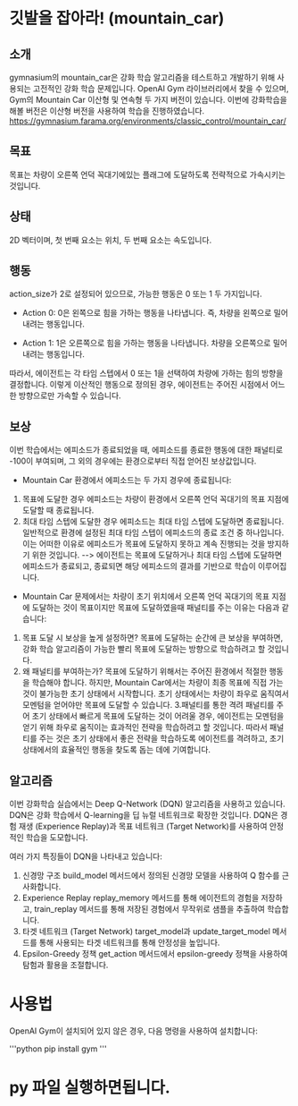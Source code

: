 # 깃발을 잡아라! (mountain_car)

## 소개 
gymnasium의 mountain_car은 강화 학습 알고리즘을 테스트하고 개발하기 위해 사용되는 고전적인 강화 학습 문제입니다.
OpenAI Gym 라이브러리에서 찾을 수 있으며, Gym의 Mountain Car 이산형 및 연속형 두 가지 버전이 있습니다.
이번에 강화학습을 해볼 버전은 이산형 버전을 사용하여 학습을 진행하였습니다.
https://gymnasium.farama.org/environments/classic_control/mountain_car/

## 목표
목표는 차량이 오른쪽 언덕 꼭대기에있는 플래그에 도달하도록 전략적으로 가속시키는 것입니다. 

## 상태
2D 벡터이며, 첫 번째 요소는 위치, 두 번째 요소는 속도입니다.

## 행동 
action_size가 2로 설정되어 있으므로, 가능한 행동은 0 또는 1 두 가지입니다.

- Action 0:
0은 왼쪽으로 힘을 가하는 행동을 나타냅니다. 즉, 차량을 왼쪽으로 밀어내려는 행동입니다.

- Action 1:
1은 오른쪽으로 힘을 가하는 행동을 나타냅니다. 차량을 오른쪽으로 밀어내려는 행동입니다.

따라서, 에이전트는 각 타임 스텝에서 0 또는 1을 선택하여 차량에 가하는 힘의 방향을 결정합니다. 
이렇게 이산적인 행동으로 정의된 경우, 에이전트는 주어진 시점에서 어느 한 방향으로만 가속할 수 있습니다.

## 보상
 이번 학습에서는 에피소드가 종료되었을 때, 에피소드를 종료한 행동에 대한 패널티로 -100이 부여되며, 
 그 외의 경우에는 환경으로부터 직접 얻어진 보상값입니다.
 
* Mountain Car 환경에서 에피소드는 두 가지 경우에 종료됩니다:
1. 목표에 도달한 경우
에피소드는 차량이 환경에서 오른쪽 언덕 꼭대기의 목표 지점에 도달할 때 종료됩니다.
2. 최대 타임 스텝에 도달한 경우
에피소드는 최대 타임 스텝에 도달하면 종료됩니다. 일반적으로 환경에 설정된 최대 타임 스텝이 에피소드의 종료 조건 중 하나입니다.
이는 어떠한 이유로 에피소드가 목표에 도달하지 못하고 계속 진행되는 것을 방지하기 위한 것입니다.
--> 에이전트는 목표에 도달하거나 최대 타임 스텝에 도달하면 에피소드가 종료되고, 종료되면 해당 에피소드의 결과를 기반으로 학습이 이루어집니다.

* Mountain Car 문제에서는 차량이 초기 위치에서 오른쪽 언덕 꼭대기의 목표 지점에 도달하는 것이 목표이지만 
목표에 도달하였을때 패널티를 주는 이유는 다음과 같습니다:

1. 목표 도달 시 보상을 높게 설정하면?
목표에 도달하는 순간에 큰 보상을 부여하면, 강화 학습 알고리즘이 가능한 빨리 목표에 도달하는 방향으로 학습하려고 할 것입니다.
2. 왜 패널티를 부여하는가?
목표에 도달하기 위해서는 주어진 환경에서 적절한 행동을 학습해야 합니다.
하지만, Mountain Car에서는 차량이 최종 목표에 직접 가는 것이 불가능한 초기 상태에서 시작합니다.
초기 상태에서는 차량이 좌우로 움직여서 모멘텀을 얻어야만 목표에 도달할 수 있습니다.
3.패널티를 통한 격려
패널티를 주어 초기 상태에서 빠르게 목표에 도달하는 것이 어려울 경우, 
에이전트는 모멘텀을 얻기 위해 좌우로 움직이는 효과적인 전략을 학습하려고 할 것입니다.
따라서 패널티를 주는 것은 초기 상태에서 좋은 전략을 학습하도록 에이전트를 격려하고, 
초기 상태에서의 효율적인 행동을 찾도록 돕는 데에 기여합니다.

## 알고리즘 
이번 강화학습 실습에서는 Deep Q-Network (DQN) 알고리즘을 사용하고 있습니다. 
DQN은 강화 학습에서 Q-learning을 딥 뉴럴 네트워크로 확장한 것입니다. 
DQN은 경험 재생 (Experience Replay)과 목표 네트워크 (Target Network)를 사용하여 안정적인 학습을 도모합니다.

여러 가지 특징들이 DQN을 나타내고 있습니다:

1. 신경망 구조
build_model 메서드에서 정의된 신경망 모델을 사용하여 Q 함수를 근사화합니다.
2. Experience Replay
replay_memory 메서드를 통해 에이전트의 경험을 저장하고, train_replay 메서드를 통해 저장된 경험에서 무작위로 샘플을 추출하여 학습합니다.
3. 타겟 네트워크 (Target Network)
target_model과 update_target_model 메서드를 통해 사용되는 타겟 네트워크를 통해 안정성을 높입니다.
4. Epsilon-Greedy 정책
get_action 메서드에서 epsilon-greedy 정책을 사용하여 탐험과 활용을 조절합니다.

 
# 사용법
OpenAI Gym이 설치되어 있지 않은 경우, 다음 명령을 사용하여 설치합니다:

'''python
pip install gym
'''

# py 파일 실행하면됩니다.
